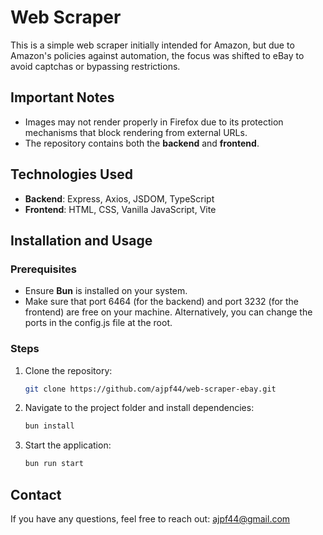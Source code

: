 # Web Scraper

This is a simple web scraper initially intended for Amazon, but due to Amazon's policies against automation, the focus was shifted to eBay to avoid captchas or bypassing restrictions.

## Important Notes
- Images may not render properly in Firefox due to its protection mechanisms that block rendering from external URLs.
- The repository contains both the **backend** and **frontend**.

## Technologies Used
- **Backend**: Express, Axios, JSDOM, TypeScript
- **Frontend**: HTML, CSS, Vanilla JavaScript, Vite

## Installation and Usage
### Prerequisites
- Ensure **Bun** is installed on your system.
- Make sure that port 6464 (for the backend) and port 3232 (for the frontend) are free on your machine. Alternatively, you can change the ports in the config.js file at the root.

### Steps
1. Clone the repository:
   
   ```sh
   git clone https://github.com/ajpf44/web-scraper-ebay.git
   ```

2. Navigate to the project folder and install dependencies:
   
   ```sh
   bun install
   ```

3. Start the application:
   
   ```sh
   bun run start
   ```

## Contact
If you have any questions, feel free to reach out: ajpf44@gmail.com

